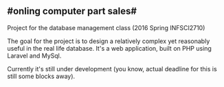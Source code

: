 #onling computer part sales#
---
Project for the database management class (2016 Spring INFSCI2710) 

The goal for the project is to design a relatively complex yet reasonably useful in the real life database.
It's a web application, built on PHP using Laravel and MySql.

Currently it's still under development (you know, actual deadline for this is still some blocks away). 